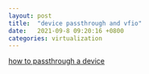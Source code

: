 ```yaml
---
layout: post
title:  "device passthrough and vfio"
date:   2021-09-8 09:20:16 +0800
categories: virtualization 
---
```


[how to passthrough a device](/assets/passthrough/passthrough.pdf)

